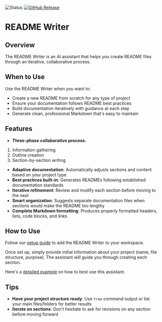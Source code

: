 ![Status](https://img.shields.io/badge/status-beta-orange)
[![GitHub Release](https://img.shields.io/github/release/ConsciousML/prompt-engineering-hub.svg?style=flat)]()

# README Writer

## Overview
The README Writer is an AI assistant that helps you create README files through an iterative, collaborative process.

## When to Use
Use the README Writer when you want to:
- Create a new README from scratch for any type of project
- Ensure your documentation follows README best practices
- Build documentation iteratively with guidance at each step
- Generate clean, professional Markdown that's easy to maintain

## Features
- **Three-phase collaborative process**:
1. Information gathering
2. Outline creation
3. Section-by-section writing
- **Adaptive documentation**: Automatically adjusts sections and content based on your project type
- **Best practices built-in**: Generates READMEs following established documentation standards
- **Iterative refinement**: Review and modify each section before moving to the next
- **Smart organization**: Suggests separate documentation files when sections would make the README too lengthy
- **Complete Markdown formatting**: Produces properly formatted headers, lists, code blocks, and links

## How to Use
Follow our [setup guide](../../docs/setup-guide.md) to add the README Writer to your workspace.

Once set up, simply provide initial information about your project (name, file structure, purpose).
The assistant will guide you through creating each section.

Here's a [detailed example](examples/claude_prompt_catalog.xml) on how to best use this assistant.

## Tips
- **Have your project structure ready**: Use `tree` command output or list your main files/folders for better results
- **Iterate on sections**: Don't hesitate to ask for revisions on any section before moving forward